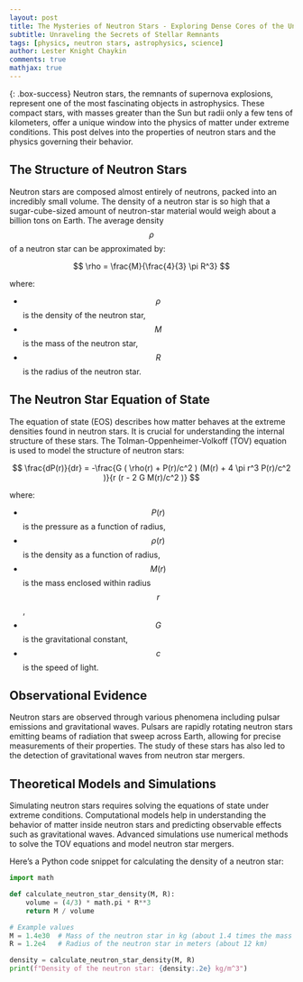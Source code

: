 ```yaml
---
layout: post
title: The Mysteries of Neutron Stars - Exploring Dense Cores of the Universe
subtitle: Unraveling the Secrets of Stellar Remnants
tags: [physics, neutron stars, astrophysics, science]
author: Lester Knight Chaykin
comments: true
mathjax: true
---
```


{: .box-success}
Neutron stars, the remnants of supernova explosions, represent one of the most fascinating objects in astrophysics. These compact stars, with masses greater than the Sun but radii only a few tens of kilometers, offer a unique window into the physics of matter under extreme conditions. This post delves into the properties of neutron stars and the physics governing their behavior.

## The Structure of Neutron Stars

Neutron stars are composed almost entirely of neutrons, packed into an incredibly small volume. The density of a neutron star is so high that a sugar-cube-sized amount of neutron-star material would weigh about a billion tons on Earth. The average density $$\rho$$ of a neutron star can be approximated by:

$$
\rho = \frac{M}{\frac{4}{3} \pi R^3}
$$

where:
- $$\rho$$ is the density of the neutron star,
- $$M$$ is the mass of the neutron star,
- $$R$$ is the radius of the neutron star.

## The Neutron Star Equation of State

The equation of state (EOS) describes how matter behaves at the extreme densities found in neutron stars. It is crucial for understanding the internal structure of these stars. The Tolman-Oppenheimer-Volkoff (TOV) equation is used to model the structure of neutron stars:

$$
\frac{dP(r)}{dr} = -\frac{G ( \rho(r) + P(r)/c^2 ) (M(r) + 4 \pi r^3 P(r)/c^2 )}{r (r - 2 G M(r)/c^2 )}
$$

where:
- $$P(r)$$ is the pressure as a function of radius,
- $$\rho(r)$$ is the density as a function of radius,
- $$M(r)$$ is the mass enclosed within radius $$r$$,
- $$G$$ is the gravitational constant,
- $$c$$ is the speed of light.

## Observational Evidence

Neutron stars are observed through various phenomena including pulsar emissions and gravitational waves. Pulsars are rapidly rotating neutron stars emitting beams of radiation that sweep across Earth, allowing for precise measurements of their properties. The study of these stars has also led to the detection of gravitational waves from neutron star mergers.

## Theoretical Models and Simulations

Simulating neutron stars requires solving the equations of state under extreme conditions. Computational models help in understanding the behavior of matter inside neutron stars and predicting observable effects such as gravitational waves. Advanced simulations use numerical methods to solve the TOV equations and model neutron star mergers.

Here’s a Python code snippet for calculating the density of a neutron star:

```python
import math

def calculate_neutron_star_density(M, R):
    volume = (4/3) * math.pi * R**3
    return M / volume

# Example values
M = 1.4e30  # Mass of the neutron star in kg (about 1.4 times the mass of the Sun)
R = 1.2e4   # Radius of the neutron star in meters (about 12 km)

density = calculate_neutron_star_density(M, R)
print(f"Density of the neutron star: {density:.2e} kg/m^3")
```
